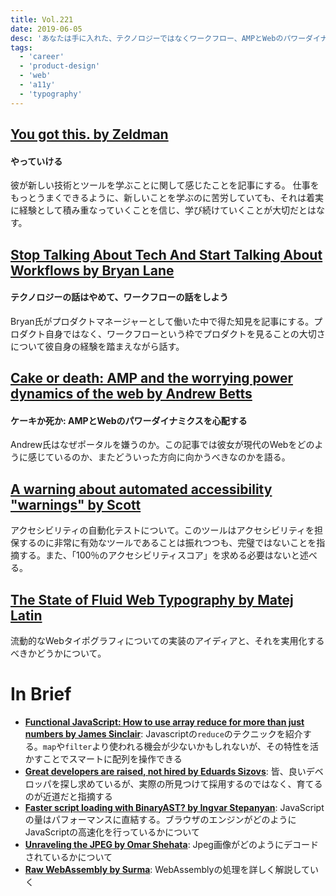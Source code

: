 ```yaml
---
title: Vol.221
date: 2019-06-05
desc: 'あなたは手に入れた、テクノロジーではなくワークフロー、AMPとWebのパワーダイナミクス、ほか計10リンク'
tags:
  - 'career'
  - 'product-design'
  - 'web'
  - 'a11y'
  - 'typography'
---
```


## [You got this. by Zeldman](http://www.zeldman.com/2019/05/22/you-got-this/)

#### やっていける

彼が新しい技術とツールを学ぶことに関して感じたことを記事にする。 仕事をもっとうまくできるように、新しいことを学ぶのに苦労していても、それは着実に経験として積み重なっていくことを信じ、学び続けていくことが大切だとはなす。

## [Stop Talking About Tech And Start Talking About Workflows by Bryan Lane](https://medium.com/data-xd/stop-talking-about-tech-and-start-talking-about-workflows-ade01bc97571)

#### テクノロジーの話はやめて、ワークフローの話をしよう

Bryan氏がプロダクトマネージャーとして働いた中で得た知見を記事にする。プロダクト自身ではなく、ワークフローという枠でプロダクトを見ることの大切さについて彼自身の経験を踏まえながら話す。

## [Cake or death: AMP and the worrying power dynamics of the web by Andrew Betts](https://trib.tv/2019/05/28/cake-or-death-amp-and-the-worrying-power-dynamics-of-the-web/)

#### ケーキか死か: AMPとWebのパワーダイナミクスを心配する

Andrew氏はなぜポータルを嫌うのか。この記事では彼女が現代のWebをどのように感じているのか、またどういった方向に向かうべきなのかを語る。

## [A warning about automated accessibility "warnings" by Scott](https://www.scottohara.me/blog/2019/03/26/a-warning-about-warnings.html)

アクセシビリティの自動化テストについて。このツールはアクセシビリティを担保するのに非常に有効なツールであることは振れつつも、完璧ではないことを指摘する。また、「100％のアクセシビリティスコア」を求める必要はないと述べる。

## [The State of Fluid Web Typography by Matej Latin](https://betterwebtype.com/articles/2019/05/14/the-state-of-fluid-web-typography/)

流動的なWebタイポグラフィについての実装のアイディアと、それを実用化するべきかどうかについて。

# In Brief
- [**Functional JavaScript: How to use array reduce for more than just numbers by James Sinclair**](https://jrsinclair.com/articles/2019/functional-js-do-more-with-reduce/): Javascriptの`reduce`のテクニックを紹介する。`map`や`filter`より使われる機会が少ないかもしれないが、その特性を活かすことでスマートに配列を操作できる
- [**Great developers are raised, not hired by Eduards Sizovs**](https://sizovs.net/2019/04/10/the-best-developers-are-raised-not-hired/): 皆、良いデベロッパを探し求めているが、実際の所見つけて採用するのではなく、育てるのが近道だと指摘する
- [**Faster script loading with BinaryAST? by Ingvar Stepanyan**](https://blog.cloudflare.com/binary-ast/): JavaScriptの量はパフォーマンスに直結する。ブラウザのエンジンがどのようにJavaScriptの高速化を行っているかについて
- [**Unraveling the JPEG by Omar Shehata**](https://parametric.press/issue-01/unraveling-the-jpeg/): Jpeg画像がどのようにデコードされているかについて
- [**Raw WebAssembly by Surma**](https://dassur.ma/things/raw-wasm/): WebAssemblyの処理を詳しく解説していく
